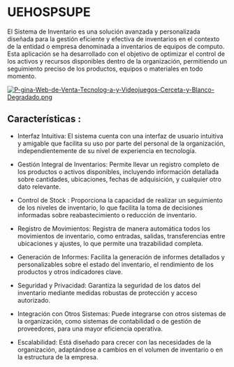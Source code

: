 # UEHOSPSUPE
El Sistema de Inventario es una solución avanzada y personalizada diseñada para la gestión eficiente y efectiva de inventarios en el contexto de la entidad o empresa denominada a inventarios de equipos de computo. 
Esta aplicación se ha desarrollado con el objetivo de optimizar el control de los activos y recursos disponibles dentro de la organización, permitiendo un seguimiento preciso de los productos, equipos o materiales en todo momento.

[![P-gina-Web-de-Venta-Tecnolog-a-y-Videojuegos-Cerceta-y-Blanco-Degradado.png](https://i.postimg.cc/cLYjpnCM/P-gina-Web-de-Venta-Tecnolog-a-y-Videojuegos-Cerceta-y-Blanco-Degradado.png)](https://postimg.cc/SnSD8jWJ)


## Características :

* Interfaz Intuitiva: El sistema cuenta con una interfaz de usuario intuitiva y amigable que facilita su uso por parte del personal de la organización, independientemente de su nivel de experiencia en tecnología.

* Gestión Integral de Inventarios: Permite llevar un registro completo de los productos o activos disponibles, incluyendo información detallada sobre cantidades, ubicaciones, fechas de adquisición, y cualquier otro dato relevante.

* Control de Stock : Proporciona la capacidad de realizar un seguimiento de los niveles de inventario, lo que facilita la toma de decisiones informadas sobre reabastecimiento o reducción de inventario.

* Registro de Movimientos: Registra de manera automática todos los movimientos de inventario, como entradas, salidas, transferencias entre ubicaciones y ajustes, lo que permite una trazabilidad completa.

* Generación de Informes: Facilita la generación de informes detallados y personalizables sobre el estado del inventario, el rendimiento de los productos y otros indicadores clave.

* Seguridad y Privacidad: Garantiza la seguridad de los datos del inventario mediante medidas robustas de protección y acceso autorizado.

* Integración con Otros Sistemas: Puede integrarse con otros sistemas de la organización, como sistemas de contabilidad o de gestión de proveedores, para una mayor eficiencia operativa.

* Escalabilidad: Está diseñado para crecer con las necesidades de la organización, adaptándose a cambios en el volumen de inventario o en la estructura de la empresa.

